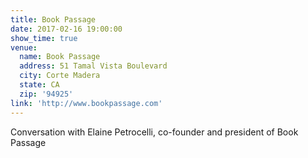 ```yaml
---
title: Book Passage
date: 2017-02-16 19:00:00
show_time: true
venue:
  name: Book Passage
  address: 51 Tamal Vista Boulevard
  city: Corte Madera
  state: CA
  zip: '94925'
link: 'http://www.bookpassage.com'
---
```



Conversation with Elaine Petrocelli, co-founder and president of Book Passage